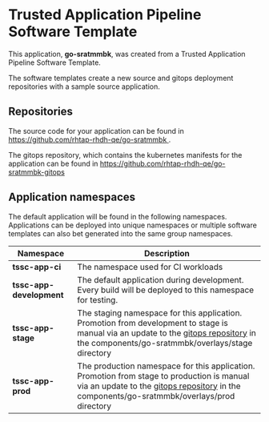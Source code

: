 # Trusted Application Pipeline Software Template

This application, **go-sratmmbk**, was created from a Trusted Application Pipeline Software Template.

The software templates create a new source and gitops deployment repositories with a sample source application. 

## Repositories

The source code for your application can be found in [https://github.com/rhtap-rhdh-qe/go-sratmmbk ](https://github.com/rhtap-rhdh-qe/go-sratmmbk ).
 
The gitops repository, which contains the kubernetes manifests for the application can be found in 
[https://github.com/rhtap-rhdh-qe/go-sratmmbk-gitops ](https://github.com/rhtap-rhdh-qe/go-sratmmbk-gitops ) 

## Application namespaces 

The default application will be found in the following namespaces. Applications can be deployed into unique namespaces or multiple software templates can also bet generated into the same group namespaces.  

|  Namespace   |  Description   |  
| -------- | -------- |
| **tssc-app-ci** | The namespace used for CI workloads |
| **tssc-app-development** | The default application during development. Every build will be deployed to this namespace for testing. |
| **tssc-app-stage** | The staging namespace for this application. Promotion from development to stage is manual via an update to the [gitops repository](https://github.com/rhtap-rhdh-qe/go-sratmmbk-gitops ) in the components/go-sratmmbk/overlays/stage directory |
| **tssc-app-prod** | The production namespace for this application. Promotion from stage to production is manual via an update to the [gitops repository](https://github.com/rhtap-rhdh-qe/go-sratmmbk-gitops ) in the components/go-sratmmbk/overlays/prod directory |